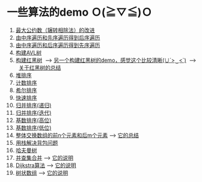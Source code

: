 # 一些算法的demo Ｏ(≧▽≦)Ｏ
1. [最大公约数（辗转相除法）的改进](https://github.com/yuyilei/Algorithms/blob/master/C%2B%2B/gcd.cpp)
2. [由中序遍历和先序遍历得到后序遍历](https://github.com/yuyilei/Algorithms/blob/master/C%2B%2B/preorder-and-inorder.cpp)
3. [由中序遍历和后序遍历得到先序遍历](https://github.com/yuyilei/Algorithms/blob/master/C%2B%2B/postorder-and-inorder.cpp)
4. [构建AVL树](https://github.com/yuyilei/Algorithms/blob/master/C%2B%2B/compete-AVL-tree.cpp)
5. [构建红黑树](https://github.com/yuyilei/Algorithms/blob/master/C%2B%2B/insert-red-and-black-tree.cpp)  --> [另一个构建红黑树的demo，感觉这个比较清晰(∪´>‿<`)](https://github.com/yuyilei/Algorithms/blob/master/C%2B%2B/all-RBtree.cpp)  -->   [关于红黑树的总结](https://github.com/yuyilei/Algorithms/blob/master/md/RBtree.md)
6. [堆排序](https://github.com/yuyilei/Algorithms/blob/master/C%2B%2B/heap-sort.cpp)
7. [计数排序](https://github.com/yuyilei/Algorithms/blob/master/C%2B%2B/counting-sort.cpp)
8. [希尔排序](https://github.com/yuyilei/Algorithms/blob/master/C%2B%2B/shell-sort.cpp)
9. [快速排序](https://github.com/yuyilei/Algorithms/blob/master/C%2B%2B/quick-sort.cpp)
10. [归并排序(递归)](https://github.com/yuyilei/Algorithms/blob/master/C%2B%2B/merge-sort-recursion.cpp)
11. [归并排序(迭代)](https://github.com/yuyilei/Algorithms/blob/master/C%2B%2B/merge-sort-iteration.cpp)
12. [基数排序(高位)](https://github.com/yuyilei/Algorithms/blob/master/C%2B%2B/radix-sort-high-order.cpp)
13. [基数排序(低位)](https://github.com/yuyilei/Algorithms/blob/master/C%2B%2B/radix-sort-low-order.cpp)
14. [整体交换数组的前n个元素和后m个元素](https://github.com/yuyilei/Algorithms/blob/master/C%2B%2B/change-n-m.cpp) --> [它的总结](https://github.com/yuyilei/Algorithms/blob/master/md/exchange-n-m.md)
15. [用栈解决背包问题](https://github.com/yuyilei/Algorithms/blob/master/C%2B%2B/knapsack-problem-recall.cpp)
16. [哈夫曼树](https://github.com/yuyilei/Algorithms/blob/master/C%2B%2B/HuffmanTree.cpp)
17. [并查集合并](https://github.com/yuyilei/Algorithms/blob/master/C%2B%2B/Union.cpp) --> [它的说明](https://github.com/yuyilei/Algorithms/blob/master/md/Connected-Component-Num.md)
18. [Dijkstra算法](https://github.com/yuyilei/Algorithms/blob/master/C%2B%2B/Dijkstra.cpp) --> [它的说明](https://github.com/yuyilei/Algorithms/blob/master/md/Dijkstra.md)
19. [树状数组](https://github.com/yuyilei/Algorithms/blob/master/C%2B%2B/Binary-Indexed-Tree.cpp) --> [它的说明](https://github.com/yuyilei/Algorithms/blob/master/md/Binary-Indexed-Tree.md)
